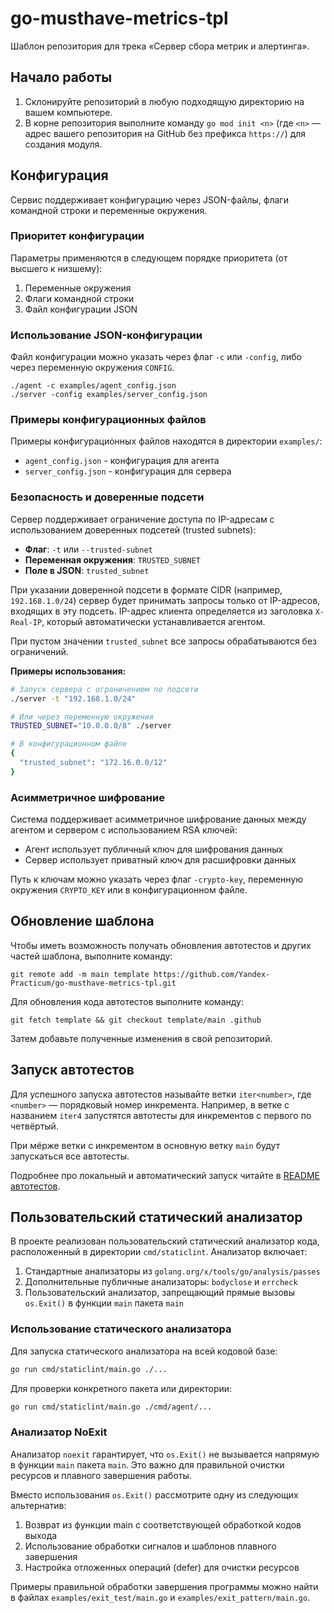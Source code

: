 # go-musthave-metrics-tpl

Шаблон репозитория для трека «Сервер сбора метрик и алертинга».

## Начало работы

1. Склонируйте репозиторий в любую подходящую директорию на вашем компьютере.
2. В корне репозитория выполните команду `go mod init <n>` (где `<n>` — адрес вашего репозитория на GitHub без префикса `https://`) для создания модуля.

## Конфигурация

Сервис поддерживает конфигурацию через JSON-файлы, флаги командной строки и переменные окружения.

### Приоритет конфигурации

Параметры применяются в следующем порядке приоритета (от высшего к низшему):
1. Переменные окружения
2. Флаги командной строки
3. Файл конфигурации JSON

### Использование JSON-конфигурации

Файл конфигурации можно указать через флаг `-c` или `-config`, либо через переменную окружения `CONFIG`.

```
./agent -c examples/agent_config.json
./server -config examples/server_config.json
```

### Примеры конфигурационных файлов

Примеры конфигурационных файлов находятся в директории `examples/`:
- `agent_config.json` - конфигурация для агента
- `server_config.json` - конфигурация для сервера

### Безопасность и доверенные подсети

Сервер поддерживает ограничение доступа по IP-адресам с использованием доверенных подсетей (trusted subnets):

- **Флаг**: `-t` или `--trusted-subnet`
- **Переменная окружения**: `TRUSTED_SUBNET`
- **Поле в JSON**: `trusted_subnet`

При указании доверенной подсети в формате CIDR (например, `192.168.1.0/24`) сервер будет принимать запросы только от IP-адресов, входящих в эту подсеть. IP-адрес клиента определяется из заголовка `X-Real-IP`, который автоматически устанавливается агентом.

При пустом значении `trusted_subnet` все запросы обрабатываются без ограничений.

**Примеры использования:**

```bash
# Запуск сервера с ограничением по подсети
./server -t "192.168.1.0/24"

# Или через переменную окружения
TRUSTED_SUBNET="10.0.0.0/8" ./server

# В конфигурационном файле
{
  "trusted_subnet": "172.16.0.0/12"
}
```

### Асимметричное шифрование

Система поддерживает асимметричное шифрование данных между агентом и сервером с использованием RSA ключей:
- Агент использует публичный ключ для шифрования данных
- Сервер использует приватный ключ для расшифровки данных

Путь к ключам можно указать через флаг `-crypto-key`, переменную окружения `CRYPTO_KEY` или в конфигурационном файле.

## Обновление шаблона

Чтобы иметь возможность получать обновления автотестов и других частей шаблона, выполните команду:

```
git remote add -m main template https://github.com/Yandex-Practicum/go-musthave-metrics-tpl.git
```

Для обновления кода автотестов выполните команду:

```
git fetch template && git checkout template/main .github
```

Затем добавьте полученные изменения в свой репозиторий.

## Запуск автотестов

Для успешного запуска автотестов называйте ветки `iter<number>`, где `<number>` — порядковый номер инкремента. Например, в ветке с названием `iter4` запустятся автотесты для инкрементов с первого по четвёртый.

При мёрже ветки с инкрементом в основную ветку `main` будут запускаться все автотесты.

Подробнее про локальный и автоматический запуск читайте в [README автотестов](https://github.com/Yandex-Practicum/go-autotests).

## Пользовательский статический анализатор

В проекте реализован пользовательский статический анализатор кода, расположенный в директории `cmd/staticlint`. Анализатор включает:

1. Стандартные анализаторы из `golang.org/x/tools/go/analysis/passes`
2. Дополнительные публичные анализаторы: `bodyclose` и `errcheck` 
3. Пользовательский анализатор, запрещающий прямые вызовы `os.Exit()` в функции `main` пакета `main`

### Использование статического анализатора

Для запуска статического анализатора на всей кодовой базе:

```bash
go run cmd/staticlint/main.go ./...
```

Для проверки конкретного пакета или директории:

```bash
go run cmd/staticlint/main.go ./cmd/agent/...
```

### Анализатор NoExit

Анализатор `noexit` гарантирует, что `os.Exit()` не вызывается напрямую в функции `main` пакета `main`. Это важно для правильной очистки ресурсов и плавного завершения работы.

Вместо использования `os.Exit()` рассмотрите одну из следующих альтернатив:

1. Возврат из функции main с соответствующей обработкой кодов выхода
2. Использование обработки сигналов и шаблонов плавного завершения
3. Настройка отложенных операций (defer) для очистки ресурсов

Примеры правильной обработки завершения программы можно найти в файлах `examples/exit_test/main.go` и `examples/exit_pattern/main.go`.
